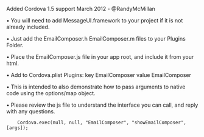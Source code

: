 Added Cordova 1.5 support March 2012 - @RandyMcMillan

• You will need to add MessageUI.framework to your project if it is not already included.

• Just add the EmailComposer.h EmailComposer.m files to your Plugins Folder.

• Place the EmailComposer.js file in your app root, and include it from your html.

• Add to Cordova.plist Plugins: key EmailComposer value EmailComposer

• This is intended to also demonstrate how to pass arguments to native code using the options/map object.

• Please review the js file to understand the interface you can call, and reply with any questions.

        Cordova.exec(null, null, "EmailComposer", "showEmailComposer", [args]);
